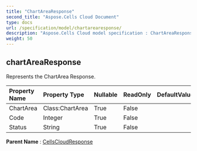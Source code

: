 ```yaml
---
title: "ChartAreaResponse"
second_title: "Aspose.Cells Cloud Document"
type: docs
url: /specification/model/chartarearesponse/
description: "Aspose.Cells Cloud model specification : ChartAreaResponse. Effortlessly handle Excel and other spreadsheet documents with features like opening, generating, editing, splitting, merging, comparing, and converting."
weight: 50
---
```


## **chartAreaResponse**

Represents the ChartArea Response. 

| Property Name | Property Type | Nullable |  ReadOnly | DefaultValue | Description | 
| :- | :- | :- |:- |  :- | :- |
| ChartArea | Class:ChartArea | True |  False |  |  |  
| Code | Integer | True |  False |  |  |  
| Status | String | True |  False |  |  |  

**Parent Name** : [CellsCloudResponse](cellscloudresponse)

